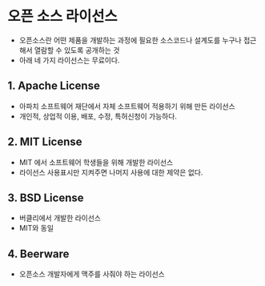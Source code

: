 # 오픈 소스 라이선스

- 오픈소스란 어떤 제품을 개발하는 과정에 필요한 소스코드나 설계도를 누구나 접근해서 열람할 수 있도록 공개하는 것
- 아래 네 가지 라이선스는 무료이다.



## 1. Apache License

- 아파치 소프트웨어 재단에서 자체 소프트웨어 적용하기 위해 만든 라이선스
- 개인적, 상업적 이용, 배포, 수정, 특허신청이 가능하다.



## 2. MIT License

- MIT 에서 소프트웨어 학생들을 위해 개발한 라이선스
- 라이선스 사용표시만 지켜주면 나머지 사용에 대한 제약은 없다.



## 3. BSD License

- 버클리에서 개발한 라이선스
- MIT와 동일



## 4. Beerware

- 오픈소스 개발자에게 맥주를 사줘야 하는 라이선스


